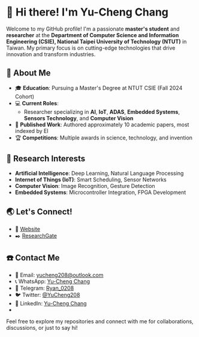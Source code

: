# 👋 Hi there! I'm Yu-Cheng Chang

Welcome to my GitHub profile! I'm a passionate **master's student** and **researcher** at the **Department of Computer Science and Information Engineering (CSIE), National Taipei University of Technology (NTUT)** in Taiwan. My primary focus is on cutting-edge technologies that drive innovation and transform industries.

## 🌟 About Me

- 🎓 **Education**: Pursuing a Master's Degree at NTUT CSIE (Fall 2024 Cohort)
- 💻 **Current Roles**:
  - Researcher specializing in **AI**, **IoT**, **ADAS**, **Embedded Systems**, **Sensors Technology**, and **Computer Vision**
- 📝 **Published Work**: Authored approximately 10 academic papers, most indexed by EI
- 🏆 **Competitions**: Multiple awards in science, technology, and invention

## 🔬 Research Interests
- **Artificial Intelligence**: Deep Learning, Natural Language Processing
- **Internet of Things (IoT)**: Smart Scheduling, Sensor Networks
- **Computer Vision**: Image Recognition, Gesture Detection
- **Embedded Systems**: Microcontroller Integration, FPGA Development

## 🌏 Let's Connect!
- 🔗 [Website](https://www.yucheng208.net)
- ✒️ [ResearchGate](https://www.researchgate.net/profile/Yu-Cheng-Chang-14)

## ☎️ Contact Me
- 💌 Email: [yucheng208@outlook.com](mailto:yucheng208@outlook.com)
- 📞 WhatsApp: [Yu-Cheng Chang](https://api.whatsapp.com/send/?phone=886975265171&text&type=phone_number&app_absent=0)
- 📨 Telegram: [Ryan_0208]([https://api.whatsapp.com/send/?phone=886975265171&text&type=phone_number&app_absent=0](https://t.me/Ryan_0208))
- 🐦 Twitter: [@YuCheng208](https://twitter.com/YuCheng208)
- 📘 LinkedIn: [Yu-Cheng Chang](https://www.linkedin.com/in/yu-cheng-chang/)
- 

Feel free to explore my repositories and connect with me for collaborations, discussions, or just to say hi!
